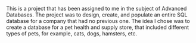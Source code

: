 This is a project that has been assigned to me in the subject of Advanced Databases. The project was to design, create, and populate an entire SQL database for a company that had no previous one. The idea I chose was to create a database for a pet health and supply store, that included different types of pets, for example, cats, dogs, hamsters, etc.
